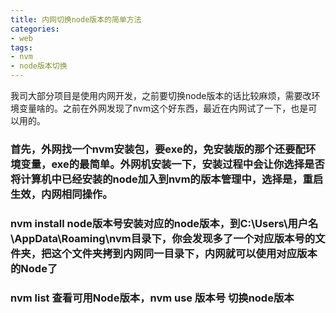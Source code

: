 ```yaml
---
title: 内网切换node版本的简单方法
categories:
- web
tags: 
- nvm
- node版本切换
---
```


我司大部分项目是使用内网开发，之前要切换node版本的话比较麻烦，需要改环境变量啥的。之前在外网发现了nvm这个好东西，最近在内网试了一下，也是可以用的。

### 首先，外网找一个nvm安装包，要exe的，免安装版的那个还要配环境变量，exe的最简单。外网机安装一下，安装过程中会让你选择是否将计算机中已经安装的node加入到nvm的版本管理中，选择是，重启生效，内网相同操作。

### nvm install node版本号安装对应的node版本，到C:\Users\用户名\AppData\Roaming\nvm目录下，你会发现多了一个对应版本号的文件夹，把这个文件夹拷到内网同一目录下，内网就可以使用对应版本的Node了

### nvm list 查看可用Node版本，nvm use 版本号 切换node版本
